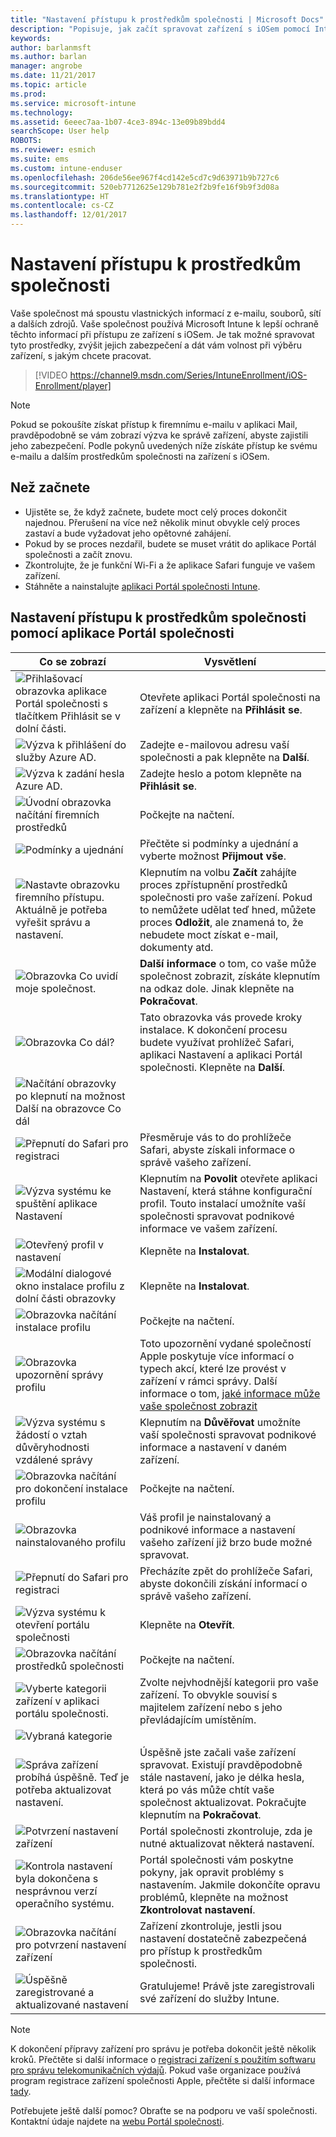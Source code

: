 ```yaml
---
title: "Nastavení přístupu k prostředkům společnosti | Microsoft Docs"
description: "Popisuje, jak začít spravovat zařízení s iOSem pomocí Intune"
keywords: 
author: barlanmsft
ms.author: barlan
manager: angrobe
ms.date: 11/21/2017
ms.topic: article
ms.prod: 
ms.service: microsoft-intune
ms.technology: 
ms.assetid: 6eeec7aa-1b07-4ce3-894c-13e09b89bdd4
searchScope: User help
ROBOTS: 
ms.reviewer: esmich
ms.suite: ems
ms.custom: intune-enduser
ms.openlocfilehash: 206de56ee967f4cd142e5cd7c9d63971b9b727c6
ms.sourcegitcommit: 520eb7712625e129b781e2f2b9fe16f9b9f3d08a
ms.translationtype: HT
ms.contentlocale: cs-CZ
ms.lasthandoff: 12/01/2017
---
```

# <a name="set-up-access-to-your-company-resources"></a>Nastavení přístupu k prostředkům společnosti

Vaše společnost má spoustu vlastnických informací z e-mailu, souborů, sítí a dalších zdrojů. Vaše společnost používá Microsoft Intune k lepší ochraně těchto informací při přístupu ze zařízení s iOSem. Je tak možné spravovat tyto prostředky, zvýšit jejich zabezpečení a dát vám volnost při výběru zařízení, s jakým chcete pracovat.

> [!VIDEO https://channel9.msdn.com/Series/IntuneEnrollment/iOS-Enrollment/player]

> [!NOTE]
> Pokud se pokoušíte získat přístup k firemnímu e-mailu v aplikaci Mail, pravděpodobně se vám zobrazí výzva ke správě zařízení, abyste zajistili jeho zabezpečení. Podle pokynů uvedených níže získáte přístup ke svému e-mailu a dalším prostředkům společnosti na zařízení s iOSem.

## <a name="before-you-start"></a>Než začnete

- Ujistěte se, že když začnete, budete moct celý proces dokončit najednou. Přerušení na více než několik minut obvykle celý proces zastaví a bude vyžadovat jeho opětovné zahájení.
- Pokud by se proces nezdařil, budete se muset vrátit do aplikace Portál společnosti a začít znovu.
- Zkontrolujte, že je funkční Wi-Fi a že aplikace Safari funguje ve vašem zařízení.
- Stáhněte a nainstalujte [aplikaci Portál společnosti Intune](install-and-sign-in-to-the-intune-company-portal-app-ios.md).


## <a name="using-the-company-portal-app-to-set-up-access-to-company-resources"></a>Nastavení přístupu k prostředkům společnosti pomocí aplikace Portál společnosti

|Co se zobrazí|Vysvětlení|
|---|---|
|![Přihlašovací obrazovka aplikace Portál společnosti s tlačítkem Přihlásit se v dolní části.](./media/ios-0-cp-enroll-1711.png)|Otevřete aplikaci Portál společnosti na zařízení a klepněte na **Přihlásit se**.|
|![Výzva k přihlášení do služby Azure AD.](./media/ios-0a-cp-enroll-1711.png)|Zadejte e-mailovou adresu vaší společnosti a pak klepněte na **Další**.|
|![Výzva k zadání hesla Azure AD.](./media/ios-0b-cp-enroll-1711.png)|Zadejte heslo a potom klepněte na **Přihlásit se**.|
|![Úvodní obrazovka načítání firemních prostředků](./media/ios-1-cp-enroll-1711.png)|Počkejte na načtení.|
|![Podmínky a ujednání](./media/ios-2-cp-enroll-1711.png)|Přečtěte si podmínky a ujednání a vyberte možnost **Přijmout vše**.|
|![Nastavte obrazovku firemního přístupu. Aktuálně je potřeba vyřešit správu a nastavení.](./media/ios-3-cp-enroll-1711.png)|Klepnutím na volbu **Začít** zahájíte proces zpřístupnění prostředků společnosti pro vaše zařízení. Pokud to nemůžete udělat teď hned, můžete proces **Odložit**, ale znamená to, že nebudete moct získat e-mail, dokumenty atd.|
|![Obrazovka Co uvidí moje společnost.](./media/ios-4-cp-enroll-1711.png)|**Další informace** o tom, co vaše může společnost zobrazit, získáte klepnutím na odkaz dole. Jinak klepněte na **Pokračovat**.|
|![Obrazovka Co dál?](./media/ios-5-cp-enroll-1711.png)|Tato obrazovka vás provede kroky instalace. K dokončení procesu budete využívat prohlížeč Safari, aplikaci Nastavení a aplikaci Portál společnosti. Klepněte na **Další**.|
|![Načítání obrazovky po klepnutí na možnost Další na obrazovce Co dál](./media/ios-6-cp-enroll-1711.png)||
|![Přepnutí do Safari pro registraci](./media/ios-7-cp-enroll-1711.png)|Přesměruje vás to do prohlížeče Safari, abyste získali informace o správě vašeho zařízení.|
|![Výzva systému ke spuštění aplikace Nastavení](./media/ios-8-cp-enroll-1711.png)|Klepnutím na **Povolit** otevřete aplikaci Nastavení, která stáhne konfigurační profil. Touto instalací umožníte vaší společnosti spravovat podnikové informace ve vašem zařízení.|
|![Otevřený profil v nastavení](./media/ios-9-cp-enroll-1711.png)|Klepněte na **Instalovat**.|
|![Modální dialogové okno instalace profilu z dolní části obrazovky](./media/ios-10-cp-enroll-1711.png)|Klepněte na **Instalovat**.|
|![Obrazovka načítání instalace profilu](./media/ios-11-cp-enroll-1711.png)|Počkejte na načtení.|
|![Obrazovka upozornění správy profilu](./media/ios-12-cp-enroll-1711.png)|Toto upozornění vydané společností Apple poskytuje více informací o typech akcí, které lze provést v zařízení v rámci správy. Další informace o tom, [jaké informace může vaše společnost zobrazit](what-info-can-your-company-see-when-you-enroll-your-device-in-intune.md)|
|![Výzva systému s žádostí o vztah důvěryhodnosti vzdálené správy](./media/ios-13-cp-enroll-1711.png)|Klepnutím na **Důvěřovat** umožníte vaší společnosti spravovat podnikové informace a nastavení v daném zařízení.|
|![Obrazovka načítání pro dokončení instalace profilu](./media/ios-14-cp-enroll-1711.png)|Počkejte na načtení.|
|![Obrazovka nainstalovaného profilu](./media/ios-15-cp-enroll-1711.png)|Váš profil je nainstalovaný a podnikové informace a nastavení vašeho zařízení již brzo bude možné spravovat.|
|![Přepnutí do Safari pro registraci](./media/ios-16-cp-enroll-1711.png)|Přecházíte zpět do prohlížeče Safari, abyste dokončili získání informací o správě vašeho zařízení. |
|![Výzva systému k otevření portálu společnosti](./media/ios-17-cp-enroll-1711.png)|Klepněte na **Otevřít**.|
|![Obrazovka načítání prostředků společnosti](./media/ios-18-cp-enroll-1711.png)|Počkejte na načtení.|
|![Vyberte kategorii zařízení v aplikaci portálu společnosti.](./media/ios-19-cp-enroll-1711.png)|Zvolte nejvhodnější kategorii pro vaše zařízení. To obvykle souvisí s majitelem zařízení nebo s jeho převládajícím umístěním.|
|![Vybraná kategorie](./media/ios-20-cp-enroll-1711.png)||
|![Správa zařízení probíhá úspěšně. Teď je potřeba aktualizovat nastavení.](./media/ios-21-cp-enroll-1711.png)|Úspěšně jste začali vaše zařízení spravovat. Existují pravděpodobně stále nastavení, jako je délka hesla, která po vás může chtít vaše společnost aktualizovat. Pokračujte klepnutím na **Pokračovat**.|
|![Potvrzení nastavení zařízení](./media/ios-22-cp-enroll-1711.png)|Portál společnosti zkontroluje, zda je nutné aktualizovat některá nastavení.|
|![Kontrola nastavení byla dokončena s nesprávnou verzí operačního systému.](./media/ios-23-cp-enroll-1711.png)|Portál společnosti vám poskytne pokyny, jak opravit problémy s nastavením. Jakmile dokončíte opravu problémů, klepněte na možnost **Zkontrolovat nastavení**.|
|![Obrazovka načítání pro potvrzení nastavení zařízení](./media/ios-24-cp-enroll-1711.png)|Zařízení zkontroluje, jestli jsou nastavení dostatečně zabezpečená pro přístup k prostředkům společnosti.|
|![Úspěšně zaregistrované a aktualizované nastavení](./media/ios-25-cp-enroll-1711.png)|Gratulujeme! Právě jste zaregistrovali své zařízení do služby Intune.|

> [!Note]
> K dokončení přípravy zařízení pro správu je potřeba dokončit ještě několik kroků. Přečtěte si další informace o [registraci zařízení s použitím softwaru pro správu telekomunikačních výdajů](enroll-your-device-with-telecom-expense-management-ios.md). Pokud vaše organizace používá program registrace zařízení společnosti Apple, přečtěte si další informace [tady](enroll-your-device-dep-ios.md).

Potřebujete ještě další pomoc? Obraťte se na podporu ve vaší společnosti. Kontaktní údaje najdete na [webu Portál společnosti](https://portal.manage.microsoft.com).
